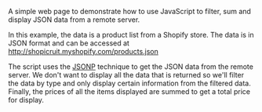 A simple web page to demonstrate how to use JavaScript to filter, sum and display JSON data from a remote server.

In this example, the data is a product list from a Shopify store.  The data is in JSON format and can be accessed at http://shopicruit.myshopify.com/products.json

The script uses the [JSONP](https://en.wikipedia.org/wiki/JSONP) technique to get the JSON data from the remote server.  We don't want to display all the data that is returned so we'll filter the data by type and only display certain information from the filtered data.  Finally, the prices of all the items displayed are summed to get a total price for display.
